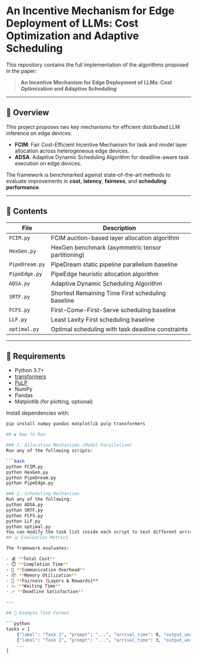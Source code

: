 # An Incentive Mechanism for Edge Deployment of LLMs: Cost Optimization and Adaptive Scheduling

This repository contains the full implementation of the algorithms proposed in the paper:

> **An Incentive Mechanism for Edge Deployment of LLMs: Cost Optimization and Adaptive Scheduling**

---

## 📌 Overview

This project proposes two key mechanisms for efficient distributed LLM inference on edge devices:

- **FCIM**: Fair Cost-Efficient Incentive Mechanism for task and model layer allocation across heterogeneous edge devices.
- **ADSA**: Adaptive Dynamic Scheduling Algorithm for deadline-aware task execution on edge devices.

The framework is benchmarked against state-of-the-art methods to evaluate improvements in **cost**, **latency**, **fairness**, and **scheduling performance**.

---

## 🧠 Contents

| File             | Description |
|------------------|-------------|
| `FCIM.py`        | FCIM auction-based layer allocation algorithm |
| `HexGen.py`      | HexGen benchmark (asymmetric tensor partitioning) |
| `PipeDream.py`   | PipeDream static pipeline parallelism baseline |
| `PipeEdge.py`    | PipeEdge heuristic allocation algorithm |
| `ADSA.py`        | Adaptive Dynamic Scheduling Algorithm |
| `SRTF.py`        | Shortest Remaining Time First scheduling baseline |
| `FCFS.py`        | First-Come-First-Serve scheduling baseline |
| `LLF.py`         | Least Laxity First scheduling baseline |
| `optimal.py`     | Optimal scheduling with task deadline constraints |

---

## 🔧 Requirements

- Python 3.7+
- [transformers](https://huggingface.co/docs/transformers)
- [PuLP](https://coin-or.github.io/pulp/)
- NumPy
- Pandas
- Matplotlib (for plotting, optional)

Install dependencies with:

```bash
pip install numpy pandas matplotlib pulp transformers

## ▶️ How to Run

### 1. Allocation Mechanisms (Model Parallelism)
Run any of the following scripts:

```bash
python FCIM.py
python HexGen.py
python PipeDream.py
python PipeEdge.py

### 2. Scheduling Mechanisms
Run any of the following:
python ADSA.py
python SRTF.py
python FCFS.py
python LLF.py
python optimal.py
You can modify the task list inside each script to test different arrival times, deadlines, and output sizes.
## 📊 Evaluation Metrics

The framework evaluates:

- 💰 **Total Cost**
- ⏱️ **Completion Time**
- 🔁 **Communication Overhead**
- 📦 **Memory Utilization**
- 🎯 **Fairness (Layers & Rewards)**
- 📉 **Waiting Time**
- ✅ **Deadline Satisfaction**

---

## 🧪 Example Task Format

```python
tasks = [
    {"label": "Task 1", "prompt": "...", "arrival_time": 0, "output_words": 1200, "trans_time": 5, "deadline": 100},
    {"label": "Task 2", "prompt": "...", "arrival_time": 3, "output_words": 300, "trans_time": 2, "deadline": 20},
    ...
]





